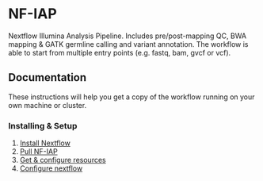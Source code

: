 # NF-IAP

Nextflow Illumina Analysis Pipeline. Includes pre/post-mapping QC, BWA mapping & GATK germline calling and variant annotation. The workflow is able to start from multiple entry points (e.g. fastq, bam, gvcf or vcf).

## Documentation

These instructions will help you get a copy of the workflow running on your own machine or cluster.


### Installing & Setup

1. [Install Nextflow](https://www.nextflow.io/docs/latest/getstarted.html#installation)
2. [Pull NF-IAP](https://github.com/UMCUGenetics/NF-IAP)
3. [Get & configure resources](docs/resources.md)
4. [Configure nextflow](docs.nextflow.md)


